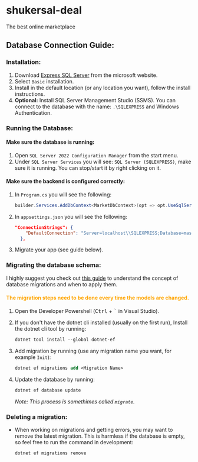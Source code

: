 # shukersal-deal

The best online marketplace

## Database Connection Guide:

### Installation:

1. Download [Express SQL Server](https://go.microsoft.com/fwlink/p/?linkid=2216019&clcid=0x409&culture=en-us&country=us) from the microsoft website.
2. Select `Basic` installation.
3. Install in the default location (or any location you want), follow the install instructions.
4. **Optional:** Install SQL Server Management Studio (SSMS). You can connect to the database with the name: `.\SQLEXPRESS` and Windows Authentication.

### Running the Database:

#### Make sure the database is running:

1. Open `SQL Server 2022 Configuration Manager` from the start menu.
2. Under `SQL Server Services` you will see: `SQL Server (SQLEXPRESS)`, make sure it is running. You can stop/start it by right clicking on it.

#### Make sure the backend is configured correctly:

1. In `Program.cs` you will see the following:

   ```cs
   builder.Services.AddDbContext<MarketDbContext>(opt => opt.UseSqlServer(builder.Configuration.GetConnectionString("DefaultConnection")));
   ```

2. In `appsettings.json` you will see the following:

   ```json
   "ConnectionStrings": {
       "DefaultConnection": "Server=localhost\\SQLEXPRESS;Database=master;Trusted_Connection=True;TrustServerCertificate=True"
     },
   ```

3. Migrate your app (see guide below).

### **Migrating the database schema:**

I highly suggest you check out [this guide](https://learn.microsoft.com/en-us/ef/core/managing-schemas/migrations) to understand the concept of database migrations and when to apply them.

#### **<span style="color: orange;">The migration steps need to be done every time the models are changed.</span>**

1. Open the Developer Powershell (<kbd>Ctrl</kbd> + <kbd>`</kbd> in Visual Studio).
2. If you don't have the dotnet cli installed (usually on the first run), Install the dotnet cli tool by running:

   ```ps
   dotnet tool install --global dotnet-ef
   ```

3. Add migration by running (use any migration name you want, for example `Init`):

   ```ps
   dotnet ef migrations add <Migration Name>
   ```

4. Update the database by running:
   ```ps
   dotnet ef database update
   ```
   _Note: This process is somethimes called `migrate`._

### Deleting a migration:

- When working on migrations and getting errors, you may want to remove the latest migration. This is harmless if the database is empty, so feel free to run the command in development:

  ```ps
  dotnet ef migrations remove
  ```
